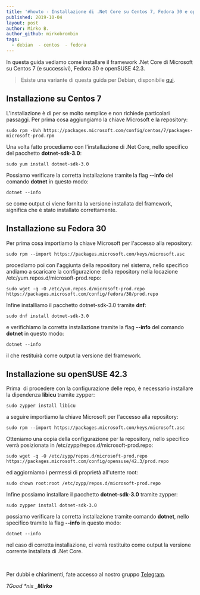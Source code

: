 ```yaml
---
title: '#howto - Installazione di .Net Core su Centos 7, Fedora 30 e openSUSE 42.3'
published: 2019-10-04
layout: post
author: Mirko B.
author_github: mirkobrombin
tags:
  - debian  - centos  - fedora
---
```

<p>In questa guida vediamo come installare il framework .Net Core di Microsoft su Centos 7 (e successivi), Fedora 30 e openSUSE 42.3.</p><blockquote><p>Esiste una variante di questa guida per Debian, disponibile <a href="https://linuxhub.it/article/howto-installare-net-core-su-debian">qui</a>.</p></blockquote><h2>Installazione su Centos 7</h2><p>L'installazione è di per se molto semplice e non richiede particolari passaggi. Per prima cosa aggiungiamo la chiave Microsoft e la repository:</p><pre><code>sudo rpm -Uvh https://packages.microsoft.com/config/centos/7/packages-microsoft-prod.rpm</code></pre><p>Una volta fatto procediamo con l'installazione di .Net Core, nello specifico del pacchetto <strong>dotnet-sdk-3.0</strong>:</p><pre><code>sudo yum install dotnet-sdk-3.0</code></pre><p>Possiamo verificare la corretta installazione tramite<strong> </strong>la flag <strong>--info</strong> del comando <strong>dotnet</strong> in questo modo:</p><pre><code>dotnet --info</code></pre><p>se come output ci viene fornita la versione installata del framework, significa che è stato installato correttamente.</p><h2>Installazione su Fedora 30</h2><p>Per prima cosa importiamo la chiave Microsoft per l'accesso alla repository:</p><pre><code>sudo rpm --import https://packages.microsoft.com/keys/microsoft.asc</code></pre><p>procediamo poi con l'aggiunta della repository nel sistema, nello specifico andiamo a scaricare la configurazione della repository nella locazione /etc/yum.repos.d/microsoft-prod.repo:</p><pre><code>sudo wget -q -O /etc/yum.repos.d/microsoft-prod.repo https://packages.microsoft.com/config/fedora/30/prod.repo</code></pre><p>Infine installiamo il pacchetto dotnet-sdk-3.0 tramite <strong>dnf</strong>:</p><pre><code>sudo dnf install dotnet-sdk-3.0</code></pre><p>e verifichiamo la corretta installazione tramite<strong> </strong>la flag <strong>--info</strong> del comando <strong>dotnet</strong> in questo modo:</p><pre><code>dotnet --info</code></pre><p>il che restituirà come output la versione del framework.</p><h2>Installazione su openSUSE 42.3</h2><p>Prima&nbsp; di procedere con la configurazione delle repo, è necessario installare la dipendenza <strong>libicu</strong> tramite zypper:</p><pre><code>sudo zypper install libicu</code></pre><p>a seguire importiamo la chiave Microsoft per l'accesso alla repository:</p><pre><code>sudo rpm --import https://packages.microsoft.com/keys/microsoft.asc</code></pre><p>Otteniamo una copia della configurazione per la repository, nello specifico verrà posizionata in /etc/zypp/repos.d/microsoft-prod.repo:</p><pre><code>sudo wget -q -O /etc/zypp/repos.d/microsoft-prod.repo https://packages.microsoft.com/config/opensuse/42.3/prod.repo</code></pre><p>ed aggiorniamo i permessi di proprietà all'utente root:</p><pre><code>sudo chown root:root /etc/zypp/repos.d/microsoft-prod.repo</code></pre><p>Infine possiamo installare il pacchetto <strong>dotnet-sdk-3.0</strong> tramite zypper:</p><pre><code>sudo zypper install dotnet-sdk-3.0</code></pre><p>possiamo verificare la corretta installazione tramite comando <strong>dotnet</strong>, nello specifico tramite la flag <strong>--info</strong> in questo modo:</p><pre><code>dotnet --info</code></pre><p>nel caso di corretta installazione, ci verrà restituito come output la versione corrente installata di .Net Core.</p><p>&nbsp;</p><p>Per dubbi e chiarimenti, fate accesso al nostro gruppo <a href="https://t.me/gentedilinux">Telegram</a>.</p><p><em>?Good *nix&nbsp;</em><strong><em>_Mirko</em></strong></p>